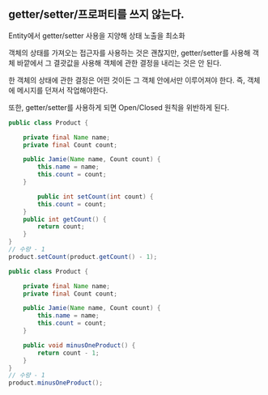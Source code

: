 ## getter/setter/프로퍼티를 쓰지 않는다.

Entity에서 getter/setter 사용을 지양해 상태 노출을 최소화

객체의 상태를 가져오는 접근자를 사용하는 것은 괜찮지만, getter/setter를 사용해 객체 바깥에서 그 결괏값을 사용해 객체에 관한 결정을 내리는 것은 안 된다.

한 객체의 상태에 관한 결정은 어떤 것이든 그 객체 안에서만 이루어져야 한다. 즉, 객체에 메시지를 던져서 작업해야한다.

또한, getter/setter를 사용하게 되면 Open/Closed 원칙을 위반하게 된다.

```java
public class Product {

    private final Name name;
    private final Count count;

    public Jamie(Name name, Count count) {
        this.name = name;
        this.count = count;
    }

		public int setCount(int count) {
        this.count = count;
    }
    public int getCount() {
        return count;
    }
}
// 수량 - 1
product.setCount(product.getCount() - 1);
```

```java
public class Product {

    private final Name name;
    private final Count count;

    public Jamie(Name name, Count count) {
        this.name = name;
        this.count = count;
    }

    public void minusOneProduct() {
        return count - 1;
    }
}
// 수량 - 1
product.minusOneProduct();
```

